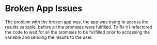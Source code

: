 # Broken App Issues
The problem with the broken app was, the app was trying to access the results variable, before all
the promises were fulfilled. 
To fix it I refactored the code to wait for all the promises to be fullfilled prior to 
accessing the variable and sending the results to the user.
